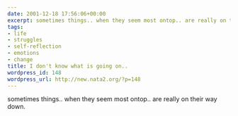 ```yaml
---
date: 2001-12-18 17:56:06+00:00
excerpt: sometimes things.. when they seem most ontop.. are really on their way down.
tags:
- life
- struggles
- self-reflection
- emotions
- change
title: I don't know what is going on..
wordpress_id: 148
wordpress_url: http://new.nata2.org/?p=148
---
```


sometimes things.. when they seem most ontop.. are really on their way down.